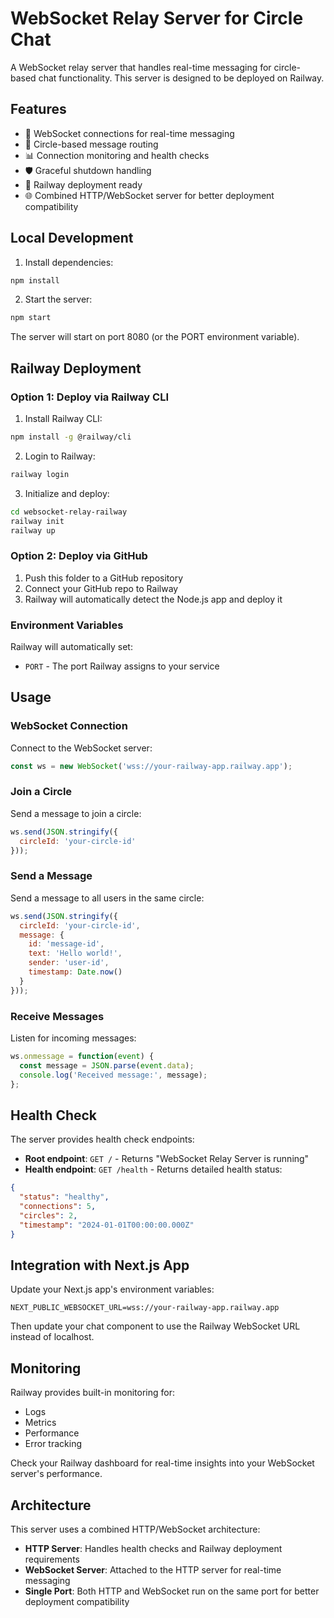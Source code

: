 # WebSocket Relay Server for Circle Chat

A WebSocket relay server that handles real-time messaging for circle-based chat functionality. This server is designed to be deployed on Railway.

## Features

- 🔌 WebSocket connections for real-time messaging
- 👥 Circle-based message routing
- 📊 Connection monitoring and health checks
- 🛡️ Graceful shutdown handling
- 📡 Railway deployment ready
- 🌐 Combined HTTP/WebSocket server for better deployment compatibility

## Local Development

1. Install dependencies:
```bash
npm install
```

2. Start the server:
```bash
npm start
```

The server will start on port 8080 (or the PORT environment variable).

## Railway Deployment

### Option 1: Deploy via Railway CLI

1. Install Railway CLI:
```bash
npm install -g @railway/cli
```

2. Login to Railway:
```bash
railway login
```

3. Initialize and deploy:
```bash
cd websocket-relay-railway
railway init
railway up
```

### Option 2: Deploy via GitHub

1. Push this folder to a GitHub repository
2. Connect your GitHub repo to Railway
3. Railway will automatically detect the Node.js app and deploy it

### Environment Variables

Railway will automatically set:
- `PORT` - The port Railway assigns to your service

## Usage

### WebSocket Connection

Connect to the WebSocket server:
```javascript
const ws = new WebSocket('wss://your-railway-app.railway.app');
```

### Join a Circle

Send a message to join a circle:
```javascript
ws.send(JSON.stringify({
  circleId: 'your-circle-id'
}));
```

### Send a Message

Send a message to all users in the same circle:
```javascript
ws.send(JSON.stringify({
  circleId: 'your-circle-id',
  message: {
    id: 'message-id',
    text: 'Hello world!',
    sender: 'user-id',
    timestamp: Date.now()
  }
}));
```

### Receive Messages

Listen for incoming messages:
```javascript
ws.onmessage = function(event) {
  const message = JSON.parse(event.data);
  console.log('Received message:', message);
};
```

## Health Check

The server provides health check endpoints:

- **Root endpoint**: `GET /` - Returns "WebSocket Relay Server is running"
- **Health endpoint**: `GET /health` - Returns detailed health status:

```json
{
  "status": "healthy",
  "connections": 5,
  "circles": 2,
  "timestamp": "2024-01-01T00:00:00.000Z"
}
```

## Integration with Next.js App

Update your Next.js app's environment variables:

```env
NEXT_PUBLIC_WEBSOCKET_URL=wss://your-railway-app.railway.app
```

Then update your chat component to use the Railway WebSocket URL instead of localhost.

## Monitoring

Railway provides built-in monitoring for:
- Logs
- Metrics
- Performance
- Error tracking

Check your Railway dashboard for real-time insights into your WebSocket server's performance.

## Architecture

This server uses a combined HTTP/WebSocket architecture:
- **HTTP Server**: Handles health checks and Railway deployment requirements
- **WebSocket Server**: Attached to the HTTP server for real-time messaging
- **Single Port**: Both HTTP and WebSocket run on the same port for better deployment compatibility 